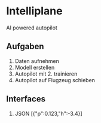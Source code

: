 # Intelliplane
AI powered autopilot

## Aufgaben
1. Daten aufnehmen
2. Modell erstellen
3. Autopilot mit 2. trainieren
4. Autopilot auf Flugzeug schieben
## Interfaces
1. JSON [{"p":0.123,"h":-3.4}]
